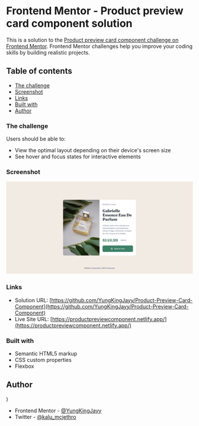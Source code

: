 # Frontend Mentor - Product preview card component solution

This is a solution to the [Product preview card component challenge on Frontend Mentor](https://www.frontendmentor.io/challenges/product-preview-card-component-GO7UmttRfa). Frontend Mentor challenges help you improve your coding skills by building realistic projects. 

## Table of contents

  - [The challenge](#the-challenge)
  - [Screenshot](#screenshot)
  - [Links](#links)
  - [Built with](#built-with)
  - [Author](#author)


### The challenge

Users should be able to:

- View the optimal layout depending on their device's screen size
- See hover and focus states for interactive elements

### Screenshot

![](./images/FireShot%20Capture%20006%20-%20Frontend%20Mentor%20-%20Product%20preview%20card%20component%20-%20127.0.0.1.png)


### Links

- Solution URL: [https://github.com/YungKingJayy/Product-Preview-Card-Component](https://github.com/YungKingJayy/Product-Preview-Card-Component)
- Live Site URL: [https://productpreviewcomponent.netlify.app/](https://productpreviewcomponent.netlify.app/)

### Built with

- Semantic HTML5 markup
- CSS custom properties
- Flexbox




## Author
)
- Frontend Mentor - [@YungKingJayy](https://www.frontendmentor.io/profile/YungKingJayy)
- Twitter - [@kalu_mcjethro](https://twitter.com/kalu_mcjethro)